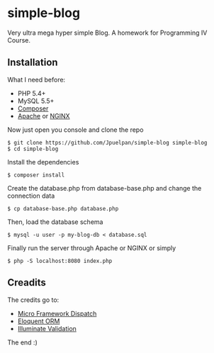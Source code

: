 simple-blog
===========

Very ultra mega hyper simple Blog. A homework for Programming IV Course.

## Installation

What I need before:

- PHP 5.4+
- MySQL 5.5+
- [Composer](http://getcomposer.org/)
- [Apache](http://www.apache.org/) or [NGINX](http://nginx.com/)

Now just open you console and clone the repo

    $ git clone https://github.com/Jpuelpan/simple-blog simple-blog
    $ cd simple-blog

Install the dependencies

    $ composer install
    
Create the database.php from database-base.php and change the connection data

    $ cp database-base.php database.php
    
Then, load the database schema
    
    $ mysql -u user -p my-blog-db < database.sql

Finally run the server through Apache or NGINX or simply

    $ php -S localhost:8080 index.php


## Creadits

The credits go to:

- [Micro Framework Dispatch](https://github.com/noodlehaus/dispatch)
- [Eloquent ORM](https://github.com/illuminate/database)
- [Illuminate Validation](https://github.com/illuminate/validation)


The end :)
